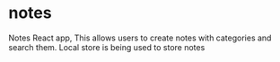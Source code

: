# notes
Notes React app, This allows users to create notes with categories and search them. Local store is being used to store notes
